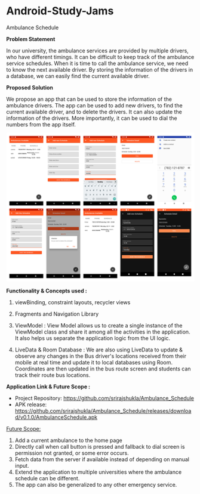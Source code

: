 # Android-Study-Jams

Ambulance Schedule

**Problem Statement**

In our university, the ambulance services are provided by multiple drivers, who have different timings. It can be difficult to keep track of the ambulance service schedules. When it is time to call the ambulance service, we need to know the next available driver. By storing the information of the drivers in a database, we can easily find the current available driver.

**Proposed Solution**

We propose an app that can be used to store the information of the ambulance drivers. The app can be used to add new drivers, to find the current available driver, and to delete the drivers. It can also update the information of the drivers. More importantly, it can be used to dial the numbers from the app itself.

![](./screenshots/allSS.jpg)

**Functionality & Concepts used :**

1. viewBinding, constraint layouts, recycler views

2. Fragments and Navigation Library

3. ViewModel : View Model allows us to create a single instance of the ViewModel class and share it among all the activities in the application. It also helps us separate the application logic from the UI logic.

4. LiveData & Room Database : We are also using LiveData to update & observe any changes in the Bus driver's locations received from their mobile at real time and update it to local databases using Room. Coordinates are then updated in the bus route screen and students can track their route bus locations.


**Application Link & Future Scope :**

- Project Repository: https://github.com/srirajshukla/Ambulance_Schedule 
- APK release: https://github.com/srirajshukla/Ambulance_Schedule/releases/download/v0.1.0/AmbulanceSchedule.apk

<u>Future Scope:</u>

1. Add a current ambulance to the home page
2. Directly call when call button is pressed and fallback to dial screen is permission not granted, or some error occurs.
3. Fetch data from the server if available instead of depending on manual input.
4. Extend the application to multiple universities where the ambulance schedule can be different. 
5. The app can also be generalized to any other emergency service.

